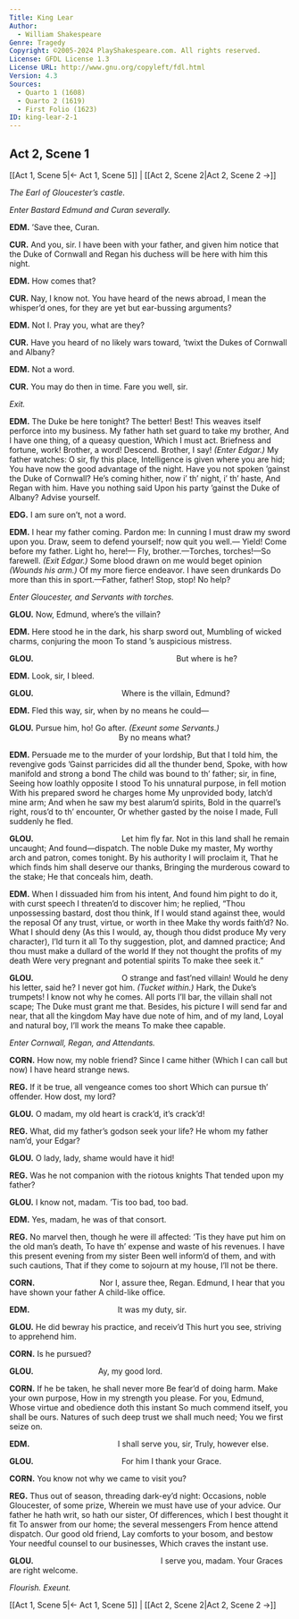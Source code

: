 ```yaml
---
Title: King Lear
Author: 
  - William Shakespeare
Genre: Tragedy
Copyright: ©2005-2024 PlayShakespeare.com. All rights reserved.
License: GFDL License 1.3
License URL: http://www.gnu.org/copyleft/fdl.html
Version: 4.3
Sources:
  - Quarto 1 (1608)
  - Quarto 2 (1619)
  - First Folio (1623)
ID: king-lear-2-1
---
```


## Act 2, Scene 1
[[Act 1, Scene 5|← Act 1, Scene 5]] | [[Act 2, Scene 2|Act 2, Scene 2 →]]

*The Earl of Gloucester’s castle.*

*Enter Bastard Edmund and Curan severally.*

**EDM.**
’Save thee, Curan.

**CUR.**
And you, sir. I have been with your father, and given him notice that the Duke of Cornwall and Regan his duchess will be here with him this night.

**EDM.**
How comes that?

**CUR.**
Nay, I know not. You have heard of the news abroad, I mean the whisper’d ones, for they are yet but ear-bussing arguments?

**EDM.**
Not I. Pray you, what are they?

**CUR.**
Have you heard of no likely wars toward, ’twixt the Dukes of Cornwall and Albany?

**EDM.**
Not a word.

**CUR.**
You may do then in time. Fare you well, sir.

*Exit.*

**EDM.**
The Duke be here tonight? The better! Best!
This weaves itself perforce into my business.
My father hath set guard to take my brother,
And I have one thing, of a queasy question,
Which I must act. Briefness and fortune, work!
Brother, a word! Descend. Brother, I say!
*(Enter Edgar.)*
My father watches: O sir, fly this place,
Intelligence is given where you are hid;
You have now the good advantage of the night.
Have you not spoken ’gainst the Duke of Cornwall?
He’s coming hither, now i’ th’ night, i’ th’ haste,
And Regan with him. Have you nothing said
Upon his party ’gainst the Duke of Albany?
Advise yourself.

**EDG.**
I am sure on’t, not a word.

**EDM.**
I hear my father coming. Pardon me:
In cunning I must draw my sword upon you.
Draw, seem to defend yourself; now quit you well.⁠—
Yield! Come before my father. Light ho, here!⁠—
Fly, brother.—Torches, torches!—So farewell.
*(Exit Edgar.)*
Some blood drawn on me would beget opinion
*(Wounds his arm.)*
Of my more fierce endeavor. I have seen drunkards
Do more than this in sport.—Father, father!
Stop, stop! No help?

*Enter Gloucester, and Servants with torches.*

**GLOU.**
Now, Edmund, where’s the villain?

**EDM.**
Here stood he in the dark, his sharp sword out,
Mumbling of wicked charms, conjuring the moon
To stand ’s auspicious mistress.

**GLOU.**
                  But where is he?

**EDM.**
Look, sir, I bleed.

**GLOU.**
           Where is the villain, Edmund?

**EDM.**
Fled this way, sir, when by no means he could⁠—

**GLOU.**
Pursue him, ho! Go after.
*(Exeunt some Servants.)*
              By no means what?

**EDM.**
Persuade me to the murder of your lordship,
But that I told him, the revengive gods
’Gainst parricides did all the thunder bend,
Spoke, with how manifold and strong a bond
The child was bound to th’ father; sir, in fine,
Seeing how loathly opposite I stood
To his unnatural purpose, in fell motion
With his prepared sword he charges home
My unprovided body, latch’d mine arm;
And when he saw my best alarum’d spirits,
Bold in the quarrel’s right, rous’d to th’ encounter,
Or whether gasted by the noise I made,
Full suddenly he fled.

**GLOU.**
           Let him fly far.
Not in this land shall he remain uncaught;
And found—dispatch. The noble Duke my master,
My worthy arch and patron, comes tonight.
By his authority I will proclaim it,
That he which finds him shall deserve our thanks,
Bringing the murderous coward to the stake;
He that conceals him, death.

**EDM.**
When I dissuaded him from his intent,
And found him pight to do it, with curst speech
I threaten’d to discover him; he replied,
“Thou unpossessing bastard, dost thou think,
If I would stand against thee, would the reposal
Of any trust, virtue, or worth in thee
Make thy words faith’d? No. What I should deny
(As this I would, ay, though thou didst produce
My very character), I’ld turn it all
To thy suggestion, plot, and damned practice;
And thou must make a dullard of the world
If they not thought the profits of my death
Were very pregnant and potential spirits
To make thee seek it.”

**GLOU.**
           O strange and fast’ned villain!
Would he deny his letter, said he? I never got him.
*(Tucket within.)*
Hark, the Duke’s trumpets! I know not why he comes.
All ports I’ll bar, the villain shall not scape;
The Duke must grant me that. Besides, his picture
I will send far and near, that all the kingdom
May have due note of him, and of my land,
Loyal and natural boy, I’ll work the means
To make thee capable.

*Enter Cornwall, Regan, and Attendants.*

**CORN.**
How now, my noble friend? Since I came hither
(Which I can call but now) I have heard strange news.

**REG.**
If it be true, all vengeance comes too short
Which can pursue th’ offender. How dost, my lord?

**GLOU.**
O madam, my old heart is crack’d, it’s crack’d!

**REG.**
What, did my father’s godson seek your life?
He whom my father nam’d, your Edgar?

**GLOU.**
O lady, lady, shame would have it hid!

**REG.**
Was he not companion with the riotous knights
That tended upon my father?

**GLOU.**
I know not, madam. ’Tis too bad, too bad.

**EDM.**
Yes, madam, he was of that consort.

**REG.**
No marvel then, though he were ill affected:
’Tis they have put him on the old man’s death,
To have th’ expense and waste of his revenues.
I have this present evening from my sister
Been well inform’d of them, and with such cautions,
That if they come to sojourn at my house,
I’ll not be there.

**CORN.**
        Nor I, assure thee, Regan.
Edmund, I hear that you have shown your father
A child-like office.

**EDM.**
           It was my duty, sir.

**GLOU.**
He did bewray his practice, and receiv’d
This hurt you see, striving to apprehend him.

**CORN.**
Is he pursued?

**GLOU.**
        Ay, my good lord.

**CORN.**
If he be taken, he shall never more
Be fear’d of doing harm. Make your own purpose,
How in my strength you please. For you, Edmund,
Whose virtue and obedience doth this instant
So much commend itself, you shall be ours.
Natures of such deep trust we shall much need;
You we first seize on.

**EDM.**
           I shall serve you, sir,
Truly, however else.

**GLOU.**
           For him I thank your Grace.

**CORN.**
You know not why we came to visit you?

**REG.**
Thus out of season, threading dark-ey’d night:
Occasions, noble Gloucester, of some prize,
Wherein we must have use of your advice.
Our father he hath writ, so hath our sister,
Of differences, which I best thought it fit
To answer from our home; the several messengers
From hence attend dispatch. Our good old friend,
Lay comforts to your bosom, and bestow
Your needful counsel to our businesses,
Which craves the instant use.

**GLOU.**
                I serve you, madam.
Your Graces are right welcome.

*Flourish. Exeunt.*

[[Act 1, Scene 5|← Act 1, Scene 5]] | [[Act 2, Scene 2|Act 2, Scene 2 →]]
